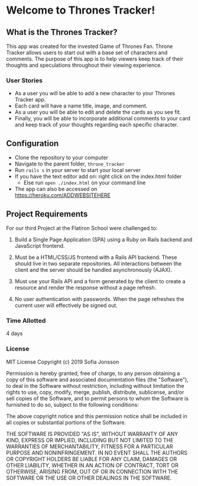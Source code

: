 # Welcome to Thrones Tracker!

## What is the Thrones Tracker?
 This app was created for the invested Game of Thrones Fan. Throne Tracker allows users to start out with a base set of characters and comments. The purpose of this app is to help viewers keep track of their thoughts and speculations throughout their viewing experience.

### User Stories
 - As a user you will be able to add a new character to your Thrones Tracker app.
- Each card will have a name title, image, and comment.
- As a user you will be able to edit and delete the cards as you see fit.
-  Finally, you will be able to incorporate additional comments to your card and keep track of your thoughts regarding each specific character.

## Configuration
* Clone the repository to your computer
* Navigate to the parent folder, `throne_tracker`
* Run `rails s` in your server to start your local server
* If you have the text editor add on: right click on the index.html folder
	* Else run `open ./index.html` on your command line
* The app can also be accessed on https://heroku.com/ADDWEBSITEHERE

## Project Requirements
For our third Project at the Flatiron School were challenged to:

1. Build a Single Page Application (SPA) using a Ruby on Rails backend and JavaScript frontend.

2. Must be a HTML/CSS/JS frontend with a Rails API backend. These should live in two separate repositories. All interactions between the client and the server should be handled asynchronously (AJAX).

3. Must use your Rails API and a form generated by the client to create a resource and render the response without a page refresh.

4. No user authentication with passwords. When the page refreshes the current user will effectively be signed out.

### Time Allotted
4 days

### License
MIT License Copyright (c) 2019 Sofia Jonsson

Permission is hereby granted, free of charge, to any person obtaining a copy of this software and associated documentation files (the "Software"), to deal in the Software without restriction, including without limitation the rights to use, copy, modify, merge, publish, distribute, sublicense, and/or sell copies of the Software, and to permit persons to whom the Software is furnished to do so, subject to the following conditions:

The above copyright notice and this permission notice shall be included in all copies or substantial portions of the Software.

THE SOFTWARE IS PROVIDED "AS IS", WITHOUT WARRANTY OF ANY KIND, EXPRESS OR IMPLIED, INCLUDING BUT NOT LIMITED TO THE WARRANTIES OF MERCHANTABILITY, FITNESS FOR A PARTICULAR PURPOSE AND NONINFRINGEMENT. IN NO EVENT SHALL THE AUTHORS OR COPYRIGHT HOLDERS BE LIABLE FOR ANY CLAIM, DAMAGES OR OTHER LIABILITY, WHETHER IN AN ACTION OF CONTRACT, TORT OR OTHERWISE, ARISING FROM, OUT OF OR IN CONNECTION WITH THE SOFTWARE OR THE USE OR OTHER DEALINGS IN THE SOFTWARE.
